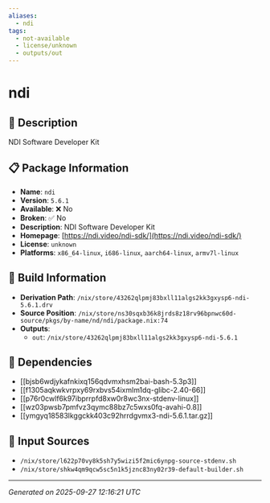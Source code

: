 ```yaml
---
aliases:
  - ndi
tags:
  - not-available
  - license/unknown
  - outputs/out
---
```


# ndi

## 📝 Description

NDI Software Developer Kit

## 📋 Package Information

- **Name**: `ndi`
- **Version**: `5.6.1`
- **Available**: ❌ No
- **Broken**: ✅ No
- **Description**: NDI Software Developer Kit
- **Homepage**: [https://ndi.video/ndi-sdk/](https://ndi.video/ndi-sdk/)
- **License**: `unknown`
- **Platforms**: `x86_64-linux`, `i686-linux`, `aarch64-linux`, `armv7l-linux`

## 🔧 Build Information

- **Derivation Path**: `/nix/store/43262qlpmj83bxll11algs2kk3gxysp6-ndi-5.6.1.drv`
- **Source Position**: `/nix/store/ns30sqxb36k8jrds8z18rv96bpnwc60d-source/pkgs/by-name/nd/ndi/package.nix:74`
- **Outputs**:
  - `out`:  `/nix/store/43262qlpmj83bxll11algs2kk3gxysp6-ndi-5.6.1`

## 🔗 Dependencies

- [[bjsb6wdjykafnkixq156qdvmxhsm2bai-bash-5.3p3]]
- [[f1305aqkwkvrpxy69rxbvs54ixmlm1dq-glibc-2.40-66]]
- [[p76r0cwlf6k97ibprrpfd8xw0r8wc3nx-stdenv-linux]]
- [[wz03pwsb7pmfvz3qymc88bz7c5wxs0fq-avahi-0.8]]
- [[ymgyq18583lkggckk403c92hrrdgvmx3-ndi-5.6.1.tar.gz]]

## 📁 Input Sources

- `/nix/store/l622p70vy8k5sh7y5wizi5f2mic6ynpg-source-stdenv.sh`
- `/nix/store/shkw4qm9qcw5sc5n1k5jznc83ny02r39-default-builder.sh`

---
*Generated on 2025-09-27 12:16:21 UTC*
